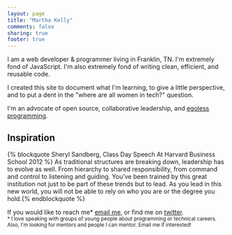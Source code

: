 ```yaml
---
layout: page
title: "Martha Kelly"
comments: false
sharing: true
footer: true
---
```


I am a web developer & programmer living in Franklin, TN. I'm extremely fond of JavaScript. I'm also extremely fond of writing clean, efficient, and reusable code. 

I created this site to document what I'm learning, to give a little perspective, and to put a dent in the "where are all women in tech?" question.

I'm an advocate of open source, collaborative leadership, and [egoless programming](http://blog.stephenwyattbush.com/2012/04/07/dad-and-the-ten-commandments-of-egoless-programming).

## Inspiration
{% blockquote Sheryl Sandberg, Class Day Speech At Harvard Business School 2012 %} As traditional structures are breaking down, leadership has to evolve as well. From hierarchy to shared responsibility, from command and control to listening and guiding. You’ve been trained by this great institution not just to be part of these trends but to lead. As you lead in this new world, you will not be able to rely on who you are or the degree you hold.{% endblockquote %}

If you would like to reach me&#42; [email me](mailto:mk.girdler@gmail.com), or find me on [twitter](http://www.twitter.com/marthakelly). <br />
<small>* I love speaking with groups of young people about programming or technical careers. Also, I'm looking for mentors and people I can mentor. Email me if interested!</small>
